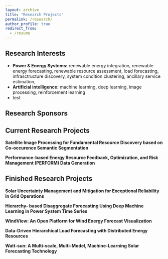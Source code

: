 ```yaml
---
layout: archive
title: "Research Projects"
permalink: /research/
author_profile: true
redirect_from:
  - /resume
---
```


Research Interests
-------
* **Power & Energy Systems:** renewable energy integration, renewable energy forecasting, renewable resource assessment, load forecasting, infrasctructure discovery, system condition clustering, ancillary service estimation, 
* **Artificial intelligence:** machine learning, deep learning, image processing, reinforcement learning
* test

Research Sponsors
------

Current Research Projects
------
**Satellite Image Processing for Fundamental Resource Discovery based on Co-occurence Semantic Segmentation**

**Performance-based Energy Resource Feedback, Optimization, and Risk Management (PERFORM) Data Generation**

Finished Research Projects
------
**Solar Uncertainty Management and Mitigation for Exceptional Reliability in Grid Operations**

**Hierarchy- based Disaggregate Forecasting Using Deep Machine Learning in Power System Time Series**

**WindView: An Open Platform for Wind Energy Forecast Visualization**

**Data-Driven Hierarchical Load Forecasting with Distributed Energy Resources**

**Watt-sun: A Multi-scale, Multi-Model, Machine-Learning Solar Forecasting Technology**


